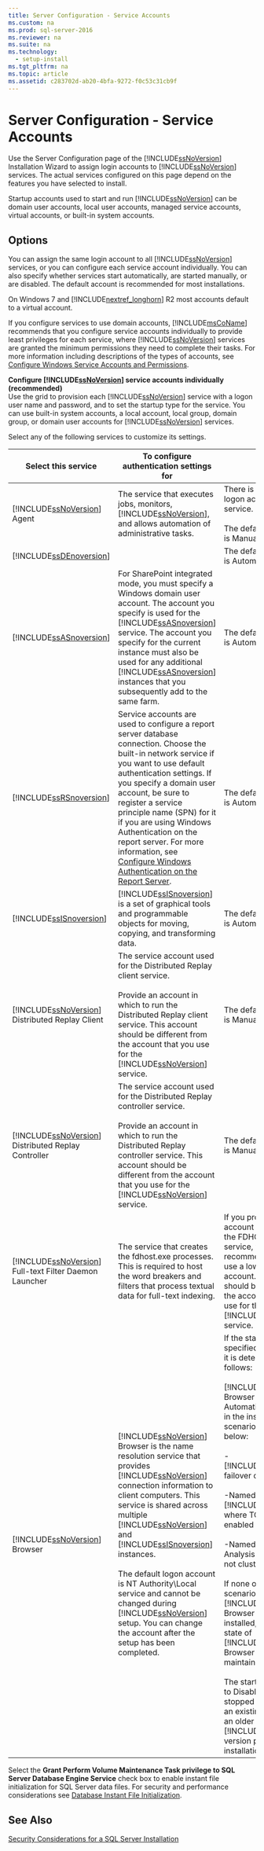 ```yaml
---
title: Server Configuration - Service Accounts
ms.custom: na
ms.prod: sql-server-2016
ms.reviewer: na
ms.suite: na
ms.technology: 
  - setup-install
ms.tgt_pltfrm: na
ms.topic: article
ms.assetid: c283702d-ab20-4bfa-9272-f0c53c31cb9f
---
```

# Server Configuration - Service Accounts
  Use the Server Configuration page of the [!INCLUDE[ssNoVersion](../../Token/Other/ssNoVersion_md.md)] Installation Wizard to assign login accounts to [!INCLUDE[ssNoVersion](../../Token/Other/ssNoVersion_md.md)] services. The actual services configured on this page depend on the features you have selected to install.  
  
 Startup accounts used to start and run [!INCLUDE[ssNoVersion](../../Token/Other/ssNoVersion_md.md)] can be  domain user accounts, local user accounts, managed service accounts, virtual accounts, or built\-in system accounts.  
  
## Options  
 You can assign the same login account to all [!INCLUDE[ssNoVersion](../../Token/Other/ssNoVersion_md.md)] services, or you can configure each service account individually. You can also specify whether services start automatically, are started manually, or are disabled. The default account is recommended for most installations.  
  
 On Windows 7 and [!INCLUDE[nextref_longhorn](../../Token/Other/nextref_longhorn_md.md)] R2 most accounts default to a virtual account.  
  
 If you configure services to use domain accounts, [!INCLUDE[msCoName](../../Token/Other/msCoName_md.md)] recommends that you configure service accounts individually to provide least privileges for each service, where [!INCLUDE[ssNoVersion](../../Token/Other/ssNoVersion_md.md)] services are granted the minimum permissions they need to complete their tasks. For more information including descriptions of the types of accounts, see [Configure Windows Service Accounts and Permissions](../../Topics/TopicNameNotContainA/Configure-Windows-Service-Accounts-and-Permissions.md).  
  
 **Configure [!INCLUDE[ssNoVersion](../../Token/Other/ssNoVersion_md.md)] service accounts individually \(recommended\)**  
 Use the grid to provision each [!INCLUDE[ssNoVersion](../../Token/Other/ssNoVersion_md.md)] service with a logon user name and password, and to set the startup type for the service. You can use built\-in system accounts, a local account, local group, domain group, or domain user accounts for [!INCLUDE[ssNoVersion](../../Token/Other/ssNoVersion_md.md)] services.  
  
 Select any of the following services to customize its settings.  
  
|Select this service|To configure authentication settings for|Details|  
|-------------------------|----------------------------------------------|-------------|  
|[!INCLUDE[ssNoVersion](../../Token/Other/ssNoVersion_md.md)] Agent|The service that executes jobs, monitors, [!INCLUDE[ssNoVersion](../../Token/Other/ssNoVersion_md.md)], and allows automation of administrative tasks.|There is no default logon account for this service.<br /><br /> The default startup type is Manual.|  
|[!INCLUDE[ssDEnoversion](../../Token/Other/ssDEnoversion_md.md)]||The default startup type is Automatic.|  
|[!INCLUDE[ssASnoversion](../../Token/Other/ssASnoversion_md.md)]|For SharePoint integrated mode, you must specify a Windows domain user account. The account you specify is used for the [!INCLUDE[ssASnoversion](../../Token/Other/ssASnoversion_md.md)] service. The account you specify for the current instance must also be used for any additional [!INCLUDE[ssASnoversion](../../Token/Other/ssASnoversion_md.md)] instances that you subsequently add to the same farm.|The default startup type is Automatic.|  
|[!INCLUDE[ssRSnoversion](../../Token/Other/ssRSnoversion_md.md)]|Service accounts are used to configure a report server database connection. Choose the built\-in network service if you want to use default authentication settings. If you specify a domain user account, be sure to register a service principle name \(SPN\) for it if you are using Windows Authentication on the report server. For more information, see [Configure Windows Authentication on the Report Server](../../Topics/TopicNameNotContainA/Configure-Windows-Authentication-on-the-Report-Server.md).|The default startup type is Automatic.|  
|[!INCLUDE[ssISnoversion](../../Token/Other/ssISnoversion_md.md)]|[!INCLUDE[ssISnoversion](../../Token/Other/ssISnoversion_md.md)] is a set of graphical tools and programmable objects for moving, copying, and transforming data.|The default startup type is Automatic.|  
|[!INCLUDE[ssNoVersion](../../Token/Other/ssNoVersion_md.md)] Distributed Replay Client|The service account used for the Distributed Replay client service.<br /><br /> Provide an account in which to run the Distributed Replay client service. This account should be different from the account that you use for the [!INCLUDE[ssNoVersion](../../Token/Other/ssNoVersion_md.md)] service.|The default startup type is Manual.|  
|[!INCLUDE[ssNoVersion](../../Token/Other/ssNoVersion_md.md)] Distributed Replay Controller|The service account used for the Distributed Replay controller service.<br /><br /> Provide an account in which to run the Distributed Replay controller service. This account should be different from the account that you use for the [!INCLUDE[ssNoVersion](../../Token/Other/ssNoVersion_md.md)] service.|The default startup type is Manual.|  
|[!INCLUDE[ssNoVersion](../../Token/Other/ssNoVersion_md.md)] Full\-text Filter Daemon Launcher|The service that creates the fdhost.exe processes. This is required to host the word breakers and filters that process textual data for full\-text indexing.|If you provide a domain account in which to run the FDHOST Launcher service, we highly recommend that you use a low privilege account. This account should be different from the account that you use for the [!INCLUDE[ssNoVersion](../../Token/Other/ssNoVersion_md.md)] service.|  
|[!INCLUDE[ssNoVersion](../../Token/Other/ssNoVersion_md.md)] Browser|[!INCLUDE[ssNoVersion](../../Token/Other/ssNoVersion_md.md)] Browser is the name resolution service that provides [!INCLUDE[ssNoVersion](../../Token/Other/ssNoVersion_md.md)] connection information to client computers. This service is shared across multiple [!INCLUDE[ssNoVersion](../../Token/Other/ssNoVersion_md.md)] and [!INCLUDE[ssISnoversion](../../Token/Other/ssISnoversion_md.md)] instances.<br /><br /> The default logon account is NT Authority\\Local service and cannot be changed during [!INCLUDE[ssNoVersion](../../Token/Other/ssNoVersion_md.md)] setup. You can change the account after the setup has been completed.|If the startup type is not specified during setup, it is determined as follows:<br /><br /> [!INCLUDE[ssNoVersion](../../Token/Other/ssNoVersion_md.md)] Browser is set to Automatic and running in the installation scenarios described below:<br /><br /> \-<br />                            [!INCLUDE[ssNoVersion](../../Token/Other/ssNoVersion_md.md)] failover cluster instance<br /><br /> \-Named instance of [!INCLUDE[ssNoVersion](../../Token/Other/ssNoVersion_md.md)] where TCP or NP is enabled<br /><br /> \-Named instance of Analysis Server and is not clustered<br /><br /> If none of the above scenarios apply, and [!INCLUDE[ssNoVersion](../../Token/Other/ssNoVersion_md.md)] Browser is already installed, the current state of [!INCLUDE[ssNoVersion](../../Token/Other/ssNoVersion_md.md)] Browser will be maintained.<br /><br /> The startup type is set to Disabled and stopped if there is not an existing instance of an older [!INCLUDE[ssNoVersion](../../Token/Other/ssNoVersion_md.md)] version prior to the installation.|  
  
 Select the **Grant Perform Volume Maintenance Task privilege to SQL Server Database Engine Service** check box to enable instant file initialization for SQL Server data files. For security and performance considerations see [Database Instant File Initialization](../../Topics/TopicNameNotContainA/Database-Instant-File-Initialization.md).  
  
## See Also  
 [Security Considerations for a SQL Server Installation](../../Topics/TopicNameContainA/Security-Considerations-for-a-SQL-Server-Installation.md)  
  
  